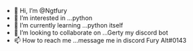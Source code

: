 - 👋 Hi, I’m @Ngtfury
- 👀 I’m interested in ...python
- 🌱 I’m currently learning ...python itself
- 💞️ I’m looking to collaborate on ...Gerty my discord bot
- 📫 How to reach me ...message me in discord Fury Alt#0143

<!---
Ngtfury/Ngtfury is a ✨ special ✨ repository because its `README.md` (this file) appears on your GitHub profile.
You can click the Preview link to take a look at your changes.
--->
